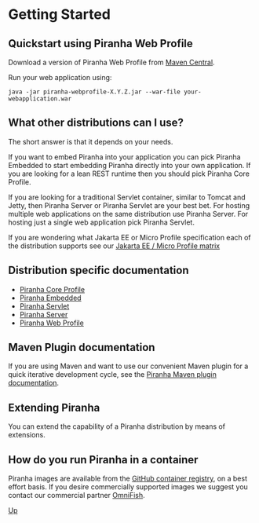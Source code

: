 # Getting Started

## Quickstart using Piranha Web Profile

Download a version of Piranha Web Profile from [Maven Central](https://repo1.maven.org/maven2/cloud/piranha/dist/piranha-dist-webprofile/).

Run your web application using:

```shell
java -jar piranha-webprofile-X.Y.Z.jar --war-file your-webapplication.war
```

## What other distributions can I use?

The short answer is that it depends on your needs. 

If you want to embed Piranha into your application you can pick Piranha Embedded
to start embedding Piranha directly into your own application. If you are
looking for a lean REST runtime then you should pick Piranha Core Profile. 

If you are looking for a traditional Servlet container, similar to Tomcat and
Jetty, then Piranha Server or Piranha Servlet are your best bet. For hosting
multiple web applications on the same distribution use Piranha Server. For
hosting just a single web application pick Piranha Servlet.

If you are wondering what Jakarta EE or Micro Profile specification each of the
distribution supports see our [Jakarta EE / Micro Profile matrix](https://piranha.cloud/getting-started/matrix.html)

## Distribution specific documentation

* [Piranha Core Profile](coreprofile/index.html)
* [Piranha Embedded](embedded/index.html)
* [Piranha Servlet](servlet/index.html)
* [Piranha Server](server/index.html)
* [Piranha Web Profile](webprofile/index.html)

## Maven Plugin documentation

If you are using Maven and want to use our convenient Maven plugin for a quick iterative development cycle, see the [Piranha Maven plugin documentation](../maven/piranha-maven-plugin/index.html).

## Extending Piranha

You can extend the capability of a Piranha distribution by means of extensions.

## How do you run Piranha in a container

Piranha images are available from the [GitHub container registry](https://github.com/orgs/piranhacloud/packages), on a best effort basis. If you desire commercially supported images we suggest you contact our commercial partner [OmniFish](https://omnifish.ee/contact-us/).

[Up](../)
